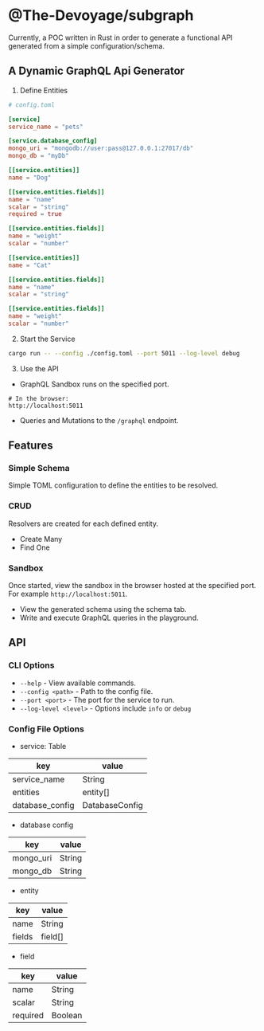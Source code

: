 # @The-Devoyage/subgraph

Currently, a POC written in Rust in order to generate a functional API generated from a simple configuration/schema.

## A Dynamic GraphQL Api Generator

1. Define Entities

```toml
# config.toml

[service]
service_name = "pets"

[service.database_config]
mongo_uri = "mongodb://user:pass@127.0.0.1:27017/db"
mongo_db = "myDb"

[[service.entities]]
name = "Dog"

[[service.entities.fields]]
name = "name"
scalar = "string"
required = true

[[service.entities.fields]]
name = "weight"
scalar = "number"

[[service.entities]]
name = "Cat"

[[service.entities.fields]]
name = "name"
scalar = "string"

[[service.entities.fields]]
name = "weight"
scalar = "number"
```

2. Start the Service

```bash
cargo run -- --config ./config.toml --port 5011 --log-level debug
```

3. Use the API

- GraphQL Sandbox runs on the specified port.

```
# In the browser:
http://localhost:5011
```

- Queries and Mutations to the `/graphql` endpoint.

## Features

### Simple Schema

Simple TOML configuration to define the entities to be resolved. 

### CRUD

Resolvers are created for each defined entity.

- Create Many
- Find One

### Sandbox

Once started, view the sandbox in the browser hosted at the specified port. For example `http://localhost:5011`.

- View the generated schema using the schema tab.
- Write and execute GraphQL queries in the playground.

## API

### CLI Options

- `--help` - View available commands.
- `--config <path>` - Path to the config file. 
- `--port <port>` -  The port for the service to run.
- `--log-level <level>` - Options include `info` or `debug`

### Config File Options

- service: Table

|key             | value          |
|----------------|----------------|
|service_name    | String         |
|entities        | entity[]       |
|database_config | DatabaseConfig |

- database config

|key          | value    |
|-------------|----------|
|mongo_uri    | String   |
|mongo_db     | String   |



- entity

|key          | value    |
|-------------|----------|
|name         | String   |
|fields       | field[]  |


- field

|key          | value    |
|-------------|----------|
|name         | String   |
|scalar       | String   |
|required     | Boolean  |

